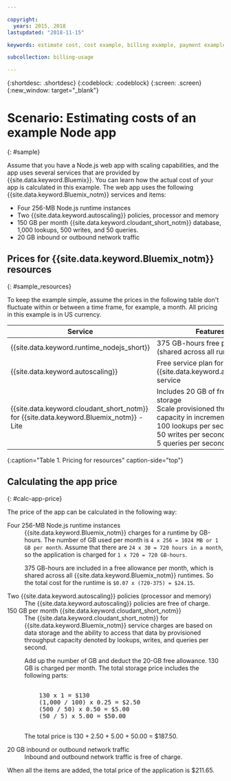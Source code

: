 ```yaml
---

copyright:
  years: 2015, 2018
lastupdated: "2018-11-15"

keywords: estimate cost, cost example, billing example, payment example

subcollection: billing-usage

---
```


{:shortdesc: .shortdesc}
{:codeblock: .codeblock}
{:screen: .screen}
{:new_window: target="_blank"}

# Scenario: Estimating costs of an example Node app
{: #sample}

Assume that you have a Node.js web app with scaling capabilities, and the app uses several services that are provided by {{site.data.keyword.Bluemix}}. You can learn how the actual cost of your app is calculated in this example. The web app uses the following {{site.data.keyword.Bluemix_notm}} services and items:

* Four 256-MB Node.js runtime instances
* Two {{site.data.keyword.autoscaling}} policies, processor and memory
* 150 GB per month {{site.data.keyword.cloudant_short_notm}} database, 1,000 lookups, 500 writes, and 50 queries.
* 20 GB inbound or outbound network traffic


## Prices for {{site.data.keyword.Bluemix_notm}} resources
{: #sample_resources}

To keep the example simple, assume the prices in the following table don't fluctuate within or between a time frame, for example, a month. All pricing in this example is in US currency.

| Service                           |	Features                                                            |	Price             |
|-----------------------------------|---------------------------------------------------------------------|-------------------|
| {{site.data.keyword.runtime_nodejs_short}}                   |	375 GB-hours free per month (shared across all runtimes)            |	$0.07 USD/GB-hour |
| {{site.data.keyword.autoscaling}} |	Free service plan for the {{site.data.keyword.autoscaling}} service |	Free              |
| {{site.data.keyword.cloudant_short_notm}} for {{site.data.keyword.Bluemix_notm}} - Lite | Includes 20 GB of free data storage</br>Scale provisioned throughput capacity in increments of:</br>100 lookups per second</br>50 writes per second</br>5 queries per second | $1.00 USD/GB of data storage</br>$0.25 USD/Lookup per second</br>$0.50 USD/Write per second</br>$5.00 USD/Query per second |
{:caption="Table 1. Pricing for resources" caption-side="top"}


## Calculating the app price
{: #calc-app-price}

The price of the app can be calculated in the following way:

<dl>
<dt>Four 256-MB Node.js runtime instances</dt>
<dd>{{site.data.keyword.Bluemix_notm}} charges for a runtime by GB-hours. The number of GB used per month is <code>4 x 256 = 1024 MB or 1 GB per month</code>. Assume that there are <code>24 x 30 = 720 hours in a month</code>, so the application is charged for <code>1 x 720 = 720 GB-hours</code>.
<p>
375 GB-hours are included in a free allowance per month, which is shared across all {{site.data.keyword.Bluemix_notm}} runtimes. So the total cost for the runtime is <code>$0.07 x (720-375) = $24.15</code>.</p></dd>

<dt>Two {{site.data.keyword.autoscaling}} policies (processor and memory)</dt>
<dd>The {{site.data.keyword.autoscaling}} policies are free of charge.</dd>

<dt>150 GB per month {{site.data.keyword.cloudant_short_notm}}</dt>
<dd>The {{site.data.keyword.cloudant_short_notm}} for {{site.data.keyword.Bluemix_notm}} service charges are based on data storage and the ability to access that data by provisioned throughput capacity denoted by lookups, writes, and queries per second.
<p>
Add up the number of GB and deduct the 20-GB free allowance. 130 GB is charged per month. The total storage price includes the following parts:</p>
<pre class="codeblock">
<codeblock>
    130 x 1 = $130
    (1,000 / 100) x 0.25 = $2.50
    (500 / 50) x 0.50 = $5.00
    (50 / 5) x 5.00 = $50.00
</codeblock>
</pre>
<p>
The total price is 130 + 2.50 + 5.00 + 50.00 = $187.50.</p></dd>

<dt>20 GB inbound or outbound network traffic</dt>
<dd>Inbound and outbound network traffic is free of charge.</dd>

</dl>

When all the items are added, the total price of the application is $211.65.
